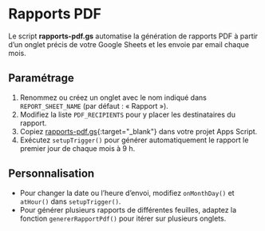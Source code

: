 <!--
Ajout d'un style pour remplacer le lien de titre automatique du thème par « ACCUEIL ».
Ce code CSS rend le texte du lien invisible et ajoute le mot « ACCUEIL » à sa place.
-->
<style>
.markdown-body > h1 > a {
  color: transparent;
  position: relative;
}
.markdown-body > h1 > a::after {
  content: "ACCUEIL";
  color: #0969da;
  position: absolute;
  left: 0;
}
</style>

# Rapports PDF

Le script **rapports-pdf.gs** automatise la génération de rapports PDF à partir d’un onglet précis de votre Google Sheets et les envoie par email chaque mois.

## Paramétrage

1. Renommez ou créez un onglet avec le nom indiqué dans `REPORT_SHEET_NAME` (par défaut : « Rapport »).
2. Modifiez la liste `PDF_RECIPIENTS` pour y placer les destinataires du rapport.
3. Copiez [rapports-pdf.gs](https://github.com/BoostYourLife/google-sheets-automation-scripts/blob/main/scripts/rapports-pdf.gs){:target="_blank"} dans votre projet Apps Script.
4. Exécutez `setupTrigger()` pour générer automatiquement le rapport le premier jour de chaque mois à 9 h.

## Personnalisation

- Pour changer la date ou l’heure d’envoi, modifiez `onMonthDay()` et `atHour()` dans `setupTrigger()`.
- Pour générer plusieurs rapports de différentes feuilles, adaptez la fonction `genererRapportPdf()` pour itérer sur plusieurs onglets.